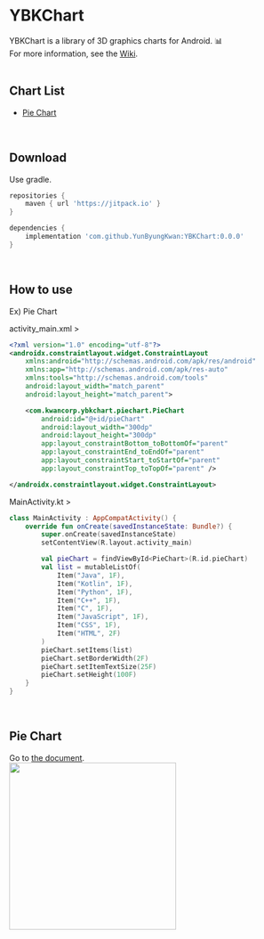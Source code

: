 # YBKChart
YBKChart is a library of 3D graphics charts for Android. :bar_chart:<br>
For more information, see the [Wiki](https://github.com/YunByungKwan/YBKChart/wiki).
<br>
<br>

## Chart List
- [Pie Chart](#pie-chart)
<br>

## Download
Use gradle.

```gradle
repositories {
    maven { url 'https://jitpack.io' }
}

dependencies {
    implementation 'com.github.YunByungKwan:YBKChart:0.0.0'
}
```
<br>

## How to use
Ex) Pie Chart

activity_main.xml >
```xml
<?xml version="1.0" encoding="utf-8"?>
<androidx.constraintlayout.widget.ConstraintLayout
    xmlns:android="http://schemas.android.com/apk/res/android"
    xmlns:app="http://schemas.android.com/apk/res-auto"
    xmlns:tools="http://schemas.android.com/tools"
    android:layout_width="match_parent"
    android:layout_height="match_parent">

    <com.kwancorp.ybkchart.piechart.PieChart
        android:id="@+id/pieChart"
        android:layout_width="300dp"
        android:layout_height="300dp"
        app:layout_constraintBottom_toBottomOf="parent"
        app:layout_constraintEnd_toEndOf="parent"
        app:layout_constraintStart_toStartOf="parent"
        app:layout_constraintTop_toTopOf="parent" />

</androidx.constraintlayout.widget.ConstraintLayout>
```

MainActivity.kt >
```kotlin
class MainActivity : AppCompatActivity() {
    override fun onCreate(savedInstanceState: Bundle?) {
        super.onCreate(savedInstanceState)
        setContentView(R.layout.activity_main)

        val pieChart = findViewById<PieChart>(R.id.pieChart)
        val list = mutableListOf(
            Item("Java", 1F),
            Item("Kotlin", 1F),
            Item("Python", 1F),
            Item("C++", 1F),
            Item("C", 1F),
            Item("JavaScript", 1F),
            Item("CSS", 1F),
            Item("HTML", 2F)
        )
        pieChart.setItems(list)
        pieChart.setBorderWidth(2F)
        pieChart.setItemTextSize(25F)
        pieChart.setHeight(100F)
    }
}
```
<br>

## Pie Chart
Go to [the document](https://github.com/YunByungKwan/YBKChart/wiki/Pie-Chart).<br>
<img src="https://user-images.githubusercontent.com/51109517/120685984-75e8b900-c4db-11eb-90be-e490c33fdea5.jpg" width=300 height=300/>

